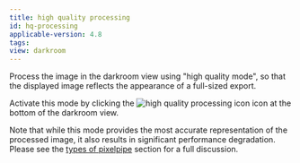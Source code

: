 ```yaml
---
title: high quality processing
id: hq-processing
applicable-version: 4.8
tags:
view: darkroom
---
```


Process the image in the darkroom view using "high quality mode", so that the displayed image reflects the appearance of a full-sized export.

Activate this mode by clicking the ![high quality processing icon](./high-quality-processing/high-quality-processing-icon.png#icon) icon at the bottom of the darkroom view.

Note that while this mode provides the most accurate representation of the processed image, it also results in significant performance degradation. Please see the [types of pixelpipe](../../../darkroom/pixelpipe/the-pixelpipe-and-module-order.md#types-of-pixelpipe) section for a full discussion.
